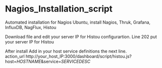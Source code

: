 # Nagios_Installation_script
Automated installation for Nagios Ubuntu, install Nagios, Thruk, Grafana, InfluxDB, NagFlux, Histou

Download file and edit your server IP for Histou configurartion.
Line 202 put your server IP for Histou
 
After install Add in your host service definitions the next line.<br/>
action_url              http://your_host_IP:3000/dashboard/script/histou.js?host=$HOSTNAME$&service=$SERVICEDESC$
